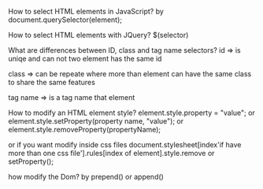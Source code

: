 How to select HTML elements in JavaScript?
by document.querySelector(element);

How to select HTML elements with JQuery?
$(selector)

What are differences between ID, class and tag name selectors?
id => is uniqe and can not two element has the same id 

class => can be repeate where more than element can have the same class to share the same features

tag name => is a tag name that element

How to modify an HTML element style?
element.style.property = "value";
or element.style.setProperty(property name, "value");
or element.style.removeProperty(propertyName);

or if you want modify inside css files
document.stylesheet[index'if have more than one css file'].rules[index of element].style.remove or setProperty();

how modify the Dom?
by prepend() or append()
